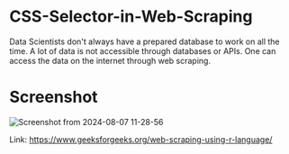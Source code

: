 # CSS-Selector-in-Web-Scraping
Data Scientists don't always have a prepared database to work on all the time. A lot of data is not accessible through databases or APIs. One can access the data on the internet through web scraping.

# Screenshot
![Screenshot from 2024-08-07 11-28-56](https://github.com/user-attachments/assets/1219cb3e-710b-450f-b663-8f1ef3136d9b)

Link: https://www.geeksforgeeks.org/web-scraping-using-r-language/
